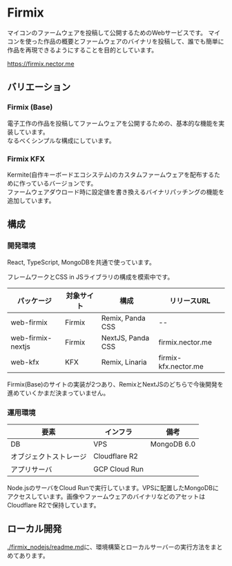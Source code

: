 # Firmix

マイコンのファームウェアを投稿して公開するためのWebサービスです。
マイコンを使った作品の概要とファームウェアのバイナリを投稿して、誰でも簡単に作品を再現できるようにすることを目的としています。

https://firmix.nector.me

## バリエーション

### Firmix (Base)

電子工作の作品を投稿してファームウェアを公開するための、基本的な機能を実装しています。  
なるべくシンプルな構成にしています。


### Firmix KFX

Kermite(自作キーボードエコシステム)のカスタムファームウェアを配布するために作っているバージョンです。  
ファームウェアダウロード時に設定値を書き換えるバイナリパッチングの機能を追加しています。

## 構成

### 開発環境
React, TypeScript, MongoDBを共通で使っています。

フレームワークとCSS in JSライブラリの構成を模索中です。

|パッケージ|対象サイト|構成|リリースURL
|--|--|--|--|
|web-firmix|Firmix|Remix, Panda CSS| -- |
|web-firmix-nextjs|Firmix|NextJS, Panda CSS| firmix.nector.me |
|web-kfx|KFX|Remix, Linaria| firmix-kfx.nector.me |

Firmix(Base)のサイトの実装が2つあり、RemixとNextJSのどちらで今後開発を進めていくかまだ決まっていません。

### 運用環境

|要素|インフラ|備考|
|--|--|--|
|DB|VPS|MongoDB 6.0|
|オブジェクトストレージ|Cloudflare R2||
|アプリサーバ|GCP Cloud Run||

Node.jsのサーバをCloud Runで実行しています。VPSに配置したMongoDBにアクセスしています。画像やファームウェアのバイナリなどのアセットはCloudflare R2で保持しています。

## ローカル開発

[./firmix_nodejs/readme.md](./firmix_nodejs/readme.md)に、環境構築とローカルサーバーの実行方法をまとめてあります。
